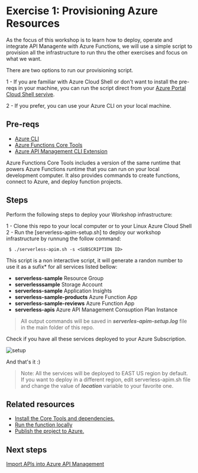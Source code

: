 # Exercise 1: Provisioning Azure Resources

As the focus of this workshop is to learn how to deploy, operate and integrate API Managente with Azure Functions, we will use a simple script to provision all the infrastructure to run thru the other exercises and focus on what we want.

There are two options to run our provisioning script.

1 - If you are familiar with Azure Cloud Shell or don't want to install the pre-reqs in your machine, you can run the script direct from your [Azure Portal Cloud Shell servive](https://docs.microsoft.com/en-us/azure/cloud-shell/quickstart).

2 - If you prefer, you can use your Azure CLI on your local machine.

## Pre-reqs

* [Azure CLI](https://docs.microsoft.com/en-us/cli/azure/install-azure-cli-macos?view=azure-cli-latest)
* [Azure Functions Core Tools](https://github.com/Azure/azure-functions-core-tools)
* [Azure API Management CLI Extension](https://docs.microsoft.com/en-us/cli/azure/azure-cli-extensions-overview?view=azure-cli-latest)

Azure Functions Core Tools includes a version of the same runtime that powers Azure Functions runtime that you can run on your local development computer. It also provides commands to create functions, connect to Azure, and deploy function projects.

## Steps

Perform the following steps to deploy your Workshop infrastructure: 

1 - Clone this repo to your local computer or to your Linux Azure Cloud Shell
2 - Run the [serverless-apim-setup.sh] to deploy our workshop infrastructure by runnung the follow command:
```
 $ ./serverless-apim.sh -s <SUBSCRIPTION ID>
```
This script is a non interactive script, it will generate a randon number to use it as a sufix* for all services listed bellow: 


- **serverless-sample** Resource Group
- **serverlesssample** Storage Account
- **serverless-sample** Application Insights
- **serverless-sample-products** Azure Function App 
- **serverless-sample-reviews** Azure Function App
- **serverless-apis** Azure API Management Consuption Plan Instance

> All output commands will be saved in ***serverles-apim-setup.log*** file in the main folder of this repo. 

Check if you have all these services deployed to your Azure Subscription. 

![setup](images/serverless-sample-setup.png)

And that's it :) 

> Note: All the services will be deployed to EAST US region by default. If you want to deploy in a different region, edit serverless-apim.sh file and change the value of ***location*** variable to your favorite one. 

## Related resources

* [Install the Core Tools and dependencies.](https://github.com/Azure/azure-functions-core-tools)
* [Run the function locally](https://docs.microsoft.com/en-us/azure/azure-functions/functions-run-local?tabs=macos%2Ccsharp%2Cbash#start)
* [Publish the project to Azure.](https://docs.microsoft.com/en-us/azure/azure-functions/functions-run-local?tabs=macos%2Ccsharp%2Cbash#publish)

## Next steps

[Import APIs into Azure API Management](./2%20-%20Import%20APIs.md)